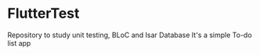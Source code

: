 # FlutterTest
Repository to study unit testing, BLoC and Isar Database
It's a simple To-do list app
